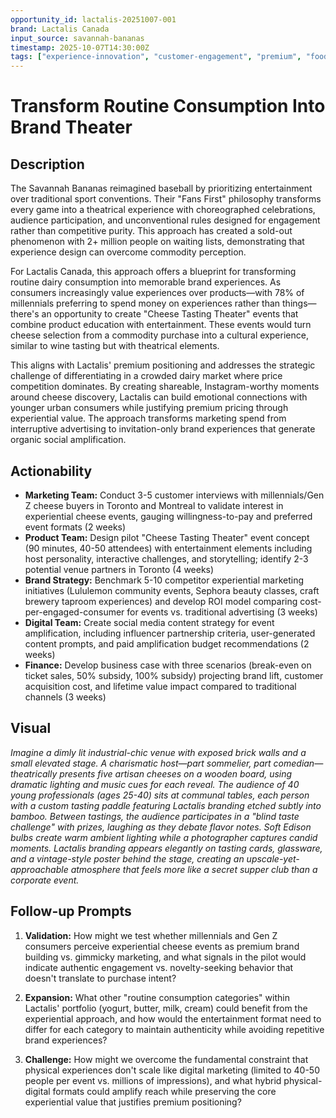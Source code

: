 ```yaml
---
opportunity_id: lactalis-20251007-001
brand: Lactalis Canada
input_source: savannah-bananas
timestamp: 2025-10-07T14:30:00Z
tags: ["experience-innovation", "customer-engagement", "premium", "food-beverage"]
---
```


# Transform Routine Consumption Into Brand Theater

## Description

The Savannah Bananas reimagined baseball by prioritizing entertainment over traditional sport conventions. Their "Fans First" philosophy transforms every game into a theatrical experience with choreographed celebrations, audience participation, and unconventional rules designed for engagement rather than competitive purity. This approach has created a sold-out phenomenon with 2+ million people on waiting lists, demonstrating that experience design can overcome commodity perception.

For Lactalis Canada, this approach offers a blueprint for transforming routine dairy consumption into memorable brand experiences. As consumers increasingly value experiences over products—with 78% of millennials preferring to spend money on experiences rather than things—there's an opportunity to create "Cheese Tasting Theater" events that combine product education with entertainment. These events would turn cheese selection from a commodity purchase into a cultural experience, similar to wine tasting but with theatrical elements.

This aligns with Lactalis' premium positioning and addresses the strategic challenge of differentiating in a crowded dairy market where price competition dominates. By creating shareable, Instagram-worthy moments around cheese discovery, Lactalis can build emotional connections with younger urban consumers while justifying premium pricing through experiential value. The approach transforms marketing spend from interruptive advertising to invitation-only brand experiences that generate organic social amplification.

## Actionability

- **Marketing Team:** Conduct 3-5 customer interviews with millennials/Gen Z cheese buyers in Toronto and Montreal to validate interest in experiential cheese events, gauging willingness-to-pay and preferred event formats (2 weeks)
- **Product Team:** Design pilot "Cheese Tasting Theater" event concept (90 minutes, 40-50 attendees) with entertainment elements including host personality, interactive challenges, and storytelling; identify 2-3 potential venue partners in Toronto (4 weeks)
- **Brand Strategy:** Benchmark 5-10 competitor experiential marketing initiatives (Lululemon community events, Sephora beauty classes, craft brewery taproom experiences) and develop ROI model comparing cost-per-engaged-consumer for events vs. traditional advertising (3 weeks)
- **Digital Team:** Create social media content strategy for event amplification, including influencer partnership criteria, user-generated content prompts, and paid amplification budget recommendations (2 weeks)
- **Finance:** Develop business case with three scenarios (break-even on ticket sales, 50% subsidy, 100% subsidy) projecting brand lift, customer acquisition cost, and lifetime value impact compared to traditional channels (3 weeks)

## Visual

*Imagine a dimly lit industrial-chic venue with exposed brick walls and a small elevated stage. A charismatic host—part sommelier, part comedian—theatrically presents five artisan cheeses on a wooden board, using dramatic lighting and music cues for each reveal. The audience of 40 young professionals (ages 25-40) sits at communal tables, each person with a custom tasting paddle featuring Lactalis branding etched subtly into bamboo. Between tastings, the audience participates in a "blind taste challenge" with prizes, laughing as they debate flavor notes. Soft Edison bulbs create warm ambient lighting while a photographer captures candid moments. Lactalis branding appears elegantly on tasting cards, glassware, and a vintage-style poster behind the stage, creating an upscale-yet-approachable atmosphere that feels more like a secret supper club than a corporate event.*

## Follow-up Prompts

1. **Validation:** How might we test whether millennials and Gen Z consumers perceive experiential cheese events as premium brand building vs. gimmicky marketing, and what signals in the pilot would indicate authentic engagement vs. novelty-seeking behavior that doesn't translate to purchase intent?

2. **Expansion:** What other "routine consumption categories" within Lactalis' portfolio (yogurt, butter, milk, cream) could benefit from the experiential approach, and how would the entertainment format need to differ for each category to maintain authenticity while avoiding repetitive brand experiences?

3. **Challenge:** How might we overcome the fundamental constraint that physical experiences don't scale like digital marketing (limited to 40-50 people per event vs. millions of impressions), and what hybrid physical-digital formats could amplify reach while preserving the core experiential value that justifies premium positioning?
